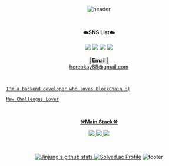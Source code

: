 <div align="center">

![header](https://capsule-render.vercel.app/api?type=waving&color=gradient&height=200&section=header&text=Hereokay's%20GitHub&fontSize=50)


</div>
<br>

<p align="center">
    <Strong>☁️SNS List☁️</Strong><br><br>
    <a href="https://velog.io/@hereokay" target="_blank"><img src="https://img.shields.io/badge/Velog-20C997?style=flat-square&logo=Velog&logoColor=white"/></a>
  <a href="https://medium.com/@hereokay88" target="_blank"><img src="https://img.shields.io/badge/medium-000000?style=flat-square&logo=Velog&logoColor=white"/></a>
  <a href="https://twitter.com/hereokay88" target="_blank"><img src="https://img.shields.io/badge/Twitter-1D9BF0?style=flat-square&logo=Twitter&logoColor=white"/></a>
   <a href="https://hits.seeyoufarm.com"><img src="https://hits.seeyoufarm.com/api/count/incr/badge.svg?url=https%3A%2F%2Fgithub.com%2Fhereokay&count_bg=%2379C83D&title_bg=%23555555&icon=&icon_color=%23E7E7E7&title=hits&edge_flat=false"/></a>
<br><br>
<Strong> <a href="mailto:hereokay88@gmail.com">📧Email📧</Strong><br>hereokay88@gmail.com<br>

</p>

<br>

<p align="center">
    
    I'm a backend developer who loves BlockChain :)
    
    New Challenges Lover
    
</p>

<br>

<p align="center">
    <Strong>⚒️Main Stack⚒️</Strong><br>
</p>

<p align="center" display="inline-block">
    <img src="https://img.shields.io/badge/JAVA-007396?style=for-the-badge&logo=java&logoColor=white"> 
    <img src="https://img.shields.io/badge/SpringBoot-6DB33F?style=for-the-badge&logo=SpringBoot&logoColor=white">
    <img src="https://img.shields.io/badge/Solidity-363636?style=for-the-badge&logo=solidity&logoColor=white">
</p>

<br>

<div align="center">

![Jinjung's github stats](https://github-readme-stats.vercel.app/api?username=hereokay&show_icons=true) [![Solved.ac Profile](http://mazassumnida.wtf/api/generate_badge?boj=hereokay)](https://solved.ac/hereokay)
![footer](https://capsule-render.vercel.app/api?type=waving&color=gradient&height=200&section=footer)

</div>
